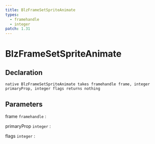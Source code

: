 ```yaml
---
title: BlzFrameSetSpriteAnimate
types:
  - framehandle
  - integer
patch: 1.31
---
```


# BlzFrameSetSpriteAnimate

## Declaration

```jass
native BlzFrameSetSpriteAnimate takes framehandle frame, integer primaryProp, integer flags returns nothing
```

## Parameters
frame `framehandle`
: 

primaryProp `integer`
: 

flags `integer`
: 
